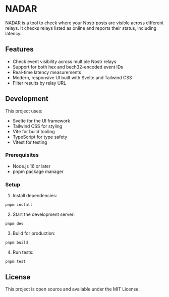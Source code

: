 # NADAR

NADAR is a tool to check where your Nostr posts are visible across different relays. It checks relays listed as online and reports their status, including latency.

## Features

- Check event visibility across multiple Nostr relays
- Support for both hex and bech32-encoded event IDs
- Real-time latency measurements
- Modern, responsive UI built with Svelte and Tailwind CSS
- Filter results by relay URL

## Development

This project uses:
- Svelte for the UI framework
- Tailwind CSS for styling
- Vite for build tooling
- TypeScript for type safety
- Vitest for testing

### Prerequisites

- Node.js 16 or later
- pnpm package manager

### Setup

1. Install dependencies:
```bash
pnpm install
```

2. Start the development server:
```bash
pnpm dev
```

3. Build for production:
```bash
pnpm build
```

4. Run tests:
```bash
pnpm test
```

## License

This project is open source and available under the MIT License. 